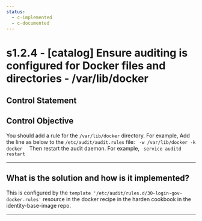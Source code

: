 ```yaml
---
status:
  - c-implemented
  - c-documented
---
```


# s1.2.4 - \[catalog\] Ensure auditing is configured for Docker files and directories - /var/lib/docker

## Control Statement

## Control Objective

You should add a rule for the `/var/lib/docker` directory.    For example,    Add the line as below to the `/etc/audit/audit.rules` file:  ```  -w /var/lib/docker -k docker   ```  Then restart the audit daemon.     For example,  ```  service auditd restart  ```

______________________________________________________________________

## What is the solution and how is it implemented?

This is configured by the `template '/etc/audit/rules.d/30-login-gov-docker.rules'` resource
in the docker recipe in the harden cookbook in the identity-base-image repo.

______________________________________________________________________
